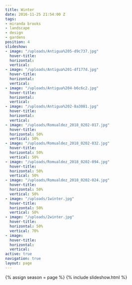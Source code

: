 ```yaml
---
title: Winter
date: 2016-11-25 21:54:00 Z
tags:
- miranda brooks
- landscape
- design
- gardens
position: 4
slideshow:
- image: "/uploads/Antigua%205-d9c737.jpg"
  hover-title: 
  horizontal: 
  vertical: 
- image: "/uploads/Antigua%201-df177d.jpg"
  hover-title: 
  horizontal: 
  vertical: 
- image: "/uploads/Antigua%204-b6c6c2.jpg"
  hover-title: 
  horizontal: 
  vertical: 
- image: "/uploads/Antigua%202-8a3081.jpg"
  hover-title: 
  horizontal: 
  vertical: 
- image: "/uploads/Romualdez_2018_0202-017.jpg"
  hover-title: 
  horizontal: 50%
  vertical: 50%
- image: "/uploads/Romualdez_2018_0202-032.jpg"
  hover-title: 
  horizontal: 50%
  vertical: 50%
- image: "/uploads/Romualdez_2018_0202-094.jpg"
  hover-title: 
  horizontal: 50%
  vertical: 50%
- image: "/uploads/Romualdez_2018_0202-024.jpg"
  hover-title: 
  horizontal: 50%
  vertical: 50%
- image: "/uploads/1winter.jpg"
  hover-title: 
  horizontal: 50%
  vertical: 50%
- image: "/uploads/2winter.jpg"
  hover-title: 
  horizontal: 50%
  vertical: 70%
- image: 
  hover-title: 
  horizontal: 
  vertical: 
active: true
navigation: true
layout: page
---
```


{% assign season = page %}
{% include slideshow.html %}
